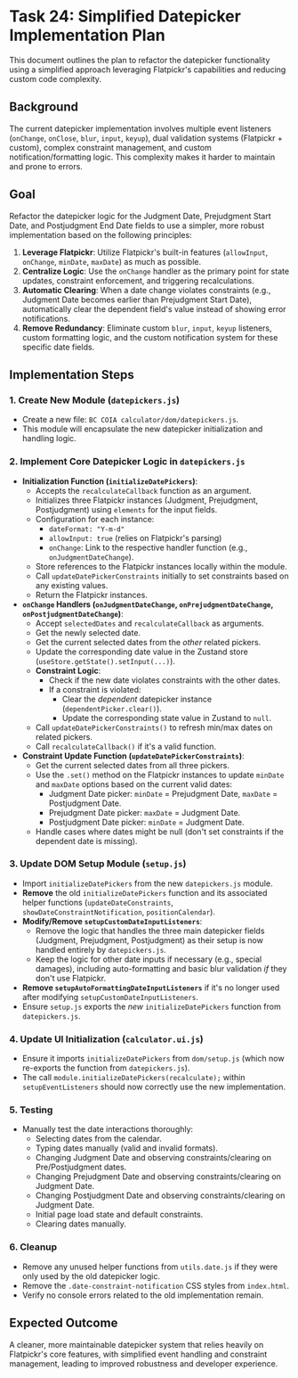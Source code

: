# Task 24: Simplified Datepicker Implementation Plan

This document outlines the plan to refactor the datepicker functionality using a simplified approach leveraging Flatpickr's capabilities and reducing custom code complexity.

## Background

The current datepicker implementation involves multiple event listeners (`onChange`, `onClose`, `blur`, `input`, `keyup`), dual validation systems (Flatpickr + custom), complex constraint management, and custom notification/formatting logic. This complexity makes it harder to maintain and prone to errors.

## Goal

Refactor the datepicker logic for the Judgment Date, Prejudgment Start Date, and Postjudgment End Date fields to use a simpler, more robust implementation based on the following principles:

1.  **Leverage Flatpickr**: Utilize Flatpickr's built-in features (`allowInput`, `onChange`, `minDate`, `maxDate`) as much as possible.
2.  **Centralize Logic**: Use the `onChange` handler as the primary point for state updates, constraint enforcement, and triggering recalculations.
3.  **Automatic Clearing**: When a date change violates constraints (e.g., Judgment Date becomes earlier than Prejudgment Start Date), automatically clear the dependent field's value instead of showing error notifications.
4.  **Remove Redundancy**: Eliminate custom `blur`, `input`, `keyup` listeners, custom formatting logic, and the custom notification system for these specific date fields.

## Implementation Steps

### 1. Create New Module (`datepickers.js`)

-   Create a new file: `BC COIA calculator/dom/datepickers.js`.
-   This module will encapsulate the new datepicker initialization and handling logic.

### 2. Implement Core Datepicker Logic in `datepickers.js`

-   **Initialization Function (`initializeDatePickers`)**:
    -   Accepts the `recalculateCallback` function as an argument.
    -   Initializes three Flatpickr instances (Judgment, Prejudgment, Postjudgment) using `elements` for the input fields.
    -   Configuration for each instance:
        -   `dateFormat: "Y-m-d"`
        -   `allowInput: true` (relies on Flatpickr's parsing)
        -   `onChange`: Link to the respective handler function (e.g., `onJudgmentDateChange`).
    -   Store references to the Flatpickr instances locally within the module.
    -   Call `updateDatePickerConstraints` initially to set constraints based on any existing values.
    -   Return the Flatpickr instances.
-   **`onChange` Handlers (`onJudgmentDateChange`, `onPrejudgmentDateChange`, `onPostjudgmentDateChange`)**:
    -   Accept `selectedDates` and `recalculateCallback` as arguments.
    -   Get the newly selected date.
    -   Get the current selected dates from the *other* related pickers.
    -   Update the corresponding date value in the Zustand store (`useStore.getState().setInput(...)`).
    -   **Constraint Logic**:
        -   Check if the new date violates constraints with the other dates.
        -   If a constraint is violated:
            -   Clear the *dependent* datepicker instance (`dependentPicker.clear()`).
            -   Update the corresponding state value in Zustand to `null`.
    -   Call `updateDatePickerConstraints()` to refresh min/max dates on related pickers.
    -   Call `recalculateCallback()` if it's a valid function.
-   **Constraint Update Function (`updateDatePickerConstraints`)**:
    -   Get the current selected dates from all three pickers.
    -   Use the `.set()` method on the Flatpickr instances to update `minDate` and `maxDate` options based on the current valid dates:
        -   Judgment Date picker: `minDate` = Prejudgment Date, `maxDate` = Postjudgment Date.
        -   Prejudgment Date picker: `maxDate` = Judgment Date.
        -   Postjudgment Date picker: `minDate` = Judgment Date.
    -   Handle cases where dates might be null (don't set constraints if the dependent date is missing).

### 3. Update DOM Setup Module (`setup.js`)

-   Import `initializeDatePickers` from the new `datepickers.js` module.
-   **Remove** the old `initializeDatePickers` function and its associated helper functions (`updateDateConstraints`, `showDateConstraintNotification`, `positionCalendar`).
-   **Modify/Remove `setupCustomDateInputListeners`**:
    -   Remove the logic that handles the three main datepicker fields (Judgment, Prejudgment, Postjudgment) as their setup is now handled entirely by `datepickers.js`.
    -   Keep the logic for other date inputs if necessary (e.g., special damages), including auto-formatting and basic blur validation *if* they don't use Flatpickr.
-   **Remove `setupAutoFormattingDateInputListeners`** if it's no longer used after modifying `setupCustomDateInputListeners`.
-   Ensure `setup.js` exports the *new* `initializeDatePickers` function from `datepickers.js`.

### 4. Update UI Initialization (`calculator.ui.js`)

-   Ensure it imports `initializeDatePickers` from `dom/setup.js` (which now re-exports the function from `datepickers.js`).
-   The call `module.initializeDatePickers(recalculate);` within `setupEventListeners` should now correctly use the new implementation.

### 5. Testing

-   Manually test the date interactions thoroughly:
    -   Selecting dates from the calendar.
    -   Typing dates manually (valid and invalid formats).
    -   Changing Judgment Date and observing constraints/clearing on Pre/Postjudgment dates.
    -   Changing Prejudgment Date and observing constraints/clearing on Judgment Date.
    -   Changing Postjudgment Date and observing constraints/clearing on Judgment Date.
    -   Initial page load state and default constraints.
    -   Clearing dates manually.

### 6. Cleanup

-   Remove any unused helper functions from `utils.date.js` if they were only used by the old datepicker logic.
-   Remove the `.date-constraint-notification` CSS styles from `index.html`.
-   Verify no console errors related to the old implementation remain.

## Expected Outcome

A cleaner, more maintainable datepicker system that relies heavily on Flatpickr's core features, with simplified event handling and constraint management, leading to improved robustness and developer experience.
